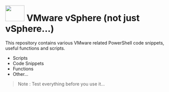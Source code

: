 # <img src="https://github.com/smctighevcp/vSphere/blob/master/vSphere-Icon-Color-2020-300x216.png" style="width:60px;height:50px;"> VMware vSphere (not just vSphere...)

This repository contains various VMware related PowerShell code snippets, useful functions and scripts.

* Scripts
* Code Snippets
* Functions
* Other...

> Note : Test everything before you use it...